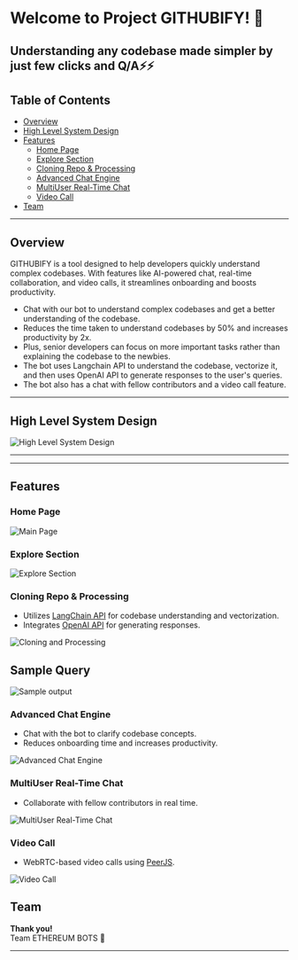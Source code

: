 # Welcome to **Project GITHUBIFY**! 🚀
## Understanding any codebase made simpler by just few clicks and Q/A⚡⚡
## Table of Contents

- [Overview](#overview)
- [High Level System Design](#high-level-system-design)
- [Features](#features)
    - [Home Page](#home-page)
    - [Explore Section](#explore-section)
    - [Cloning Repo & Processing](#cloning-repo--processing)
    - [Advanced Chat Engine](#advanced-chat-engine)
    - [MultiUser Real-Time Chat](#multiuser-real-time-chat)
    - [Video Call](#video-call)
- [Team](#team)

---

## Overview

GITHUBIFY is a tool designed to help developers quickly understand complex codebases. With features like AI-powered chat, real-time collaboration, and video calls, it streamlines onboarding and boosts productivity.

- Chat with our bot to understand complex codebases and get a better understanding of the codebase.
- Reduces the time taken to understand codebases by 50% and increases productivity by 2x.
- Plus, senior developers can focus on more important tasks rather than explaining the codebase to the newbies.
- The bot uses Langchain API to understand the codebase, vectorize it, and then uses OpenAI API to generate responses to the user's queries.
- The bot also has a chat with fellow contributors and a video call feature.

---

## High Level System Design

![High Level System Design](image_assets/HLD.png)

---
---

## Features

### Home Page

![Main Page](./image_assets/homepage.png)

### Explore Section

![Explore Section](./image_assets/explore_section.jpg)

### Cloning Repo & Processing

- Utilizes [LangChain API](https://python.langchain.com/) for codebase understanding and vectorization.
- Integrates [OpenAI API](https://platform.openai.com/docs/api-reference) for generating responses.

![Cloning and Processing](./image_assets/server.jpg)

## Sample Query
![Sample output](./image_assets/query.png)

### Advanced Chat Engine

- Chat with the bot to clarify codebase concepts.
- Reduces onboarding time and increases productivity.

![Advanced Chat Engine](./image_assets/chat.jpg)

### MultiUser Real-Time Chat

- Collaborate with fellow contributors in real time.

![MultiUser Real-Time Chat](./image_assets/group_chat.jpg)

### Video Call

- WebRTC-based video calls using [PeerJS](https://peerjs.com/).

![Video Call](./image_assets/video.jpg)


## Team

**Thank you!**  
Team ETHEREUM BOTS 🤖

---
